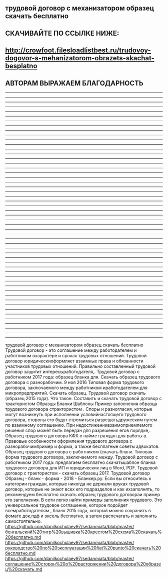 трудовой договор с механизатором образец скачать бесплатно
--------------------------------------------------
СКАЧИВАЙТЕ ПО ССЫЛКЕ НИЖЕ:
--------------------------------------------------
http://crowfoot.filesloadlistbest.ru/trudovoy-dogovor-s-mehanizatorom-obrazets-skachat-besplatno
--------------------------------------------------
АВТОРАМ ВЫРАЖАЕМ БЛАГОДАРНОСТЬ
--------------------------------------------------
--------------------------------------------------
--------------------------------------------------
--------------------------------------------------
--------------------------------------------------
--------------------------------------------------
--------------------------------------------------
--------------------------------------------------
--------------------------------------------------
--------------------------------------------------
--------------------------------------------------
--------------------------------------------------
--------------------------------------------------
--------------------------------------------------
--------------------------------------------------
--------------------------------------------------
--------------------------------------------------
--------------------------------------------------
--------------------------------------------------
--------------------------------------------------
--------------------------------------------------
--------------------------------------------------
--------------------------------------------------
--------------------------------------------------
--------------------------------------------------
--------------------------------------------------
--------------------------------------------------
--------------------------------------------------
--------------------------------------------------
--------------------------------------------------
--------------------------------------------------
--------------------------------------------------
--------------------------------------------------
--------------------------------------------------
--------------------------------------------------
--------------------------------------------------
--------------------------------------------------
--------------------------------------------------
--------------------------------------------------
--------------------------------------------------
--------------------------------------------------
--------------------------------------------------
--------------------------------------------------
--------------------------------------------------
--------------------------------------------------
--------------------------------------------------
--------------------------------------------------
--------------------------------------------------
--------------------------------------------------
--------------------------------------------------
--------------------------------------------------
--------------------------------------------------
--------------------------------------------------
--------------------------------------------------
трудовой договор с механизатором образец скачать бесплатно Трудовой договор - это соглашение между работодателем и работником охарактере и сроках трудовых отношений. Трудовой договор юридическиоформляет взаимные права и обязанности участников трудовых отношений. Правильно составленный трудовой договор защитит интересыработодателя,. Трудовой договор с работником 2017 года: образец бланка для. Скачать образец трудового договора с разнорабочим. 9 ноя 2016  Типовая форма трудового договора, заключаемого между работником иработодателем для микропредприятий. Скачать образец. Трудовой договор скачать (образец 2015 года). Что такое. Составить и скачать трудовой договор с трактористом  Образцы  Бланки Шаблоны  Пример заполнения образца трудового договора страктористом  . Споры и разногласия, которые могут возникнуть при исполнении условийнастоящего трудового договора, стороны его будут стремиться разрешатьдружеским путем по взаимному соглашению. При недостижениивзаимоприемлемого решения спор может быть передан для разрешения егов порядке,. Образец трудового договора КФХ о найме граждан для работы в. Правовые особенности оформления трудового договора с разнорабочимпример и форма, а также бесплатные советы адвокатов.
Образец трудового договора с работником (скачать бланк. Типовая форма трудового договора, заключаемого между. Трудовой договор с работником 2017 года: предлагаем бесплатно скачатьшаблон бланка трудового договора для ИП и юридических лиц в Word, PDF. Трудовой договор с трактористом - скачать образец 2017. Трудовой договор  Образец - бланк - форма - 2018 - Бланкер.ру. Если вы относитесь к категории граждан, которые никогда не держали вруках трудовой договор, которые не знают всех его подразделов и как ихзаполнять, то рекомендуем бесплатно скачать образец трудового договораи пример его заполнения. В сети легко найти примеры заполнения трудового. Это универсальное трудовое соглашение, которое подойдет всемработодателям , бланк 2015 года, который можно сохранить в фомате док,пдф и эксель бесплатно, а затем распечатать и заполнить самостоятельно.
https://github.com/danilkochulaev97/sedanmiata/blob/master/бенгальский%20тигр%20вышивка%20крестом%20схема%20скачать%20бесплатно.md
https://github.com/danilkochulaev97/sedanmiata/blob/master/руководство%20по%20эксплуатации%20fiat%20punto%20скачать%20бесплатно.md
https://github.com/danilkochulaev97/sedanmiata/blob/master/соглашение%20сторон%20о%20расторжении%20договора%20образец%20скачать.md